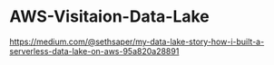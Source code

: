 # AWS-Visitaion-Data-Lake

https://medium.com/@sethsaper/my-data-lake-story-how-i-built-a-serverless-data-lake-on-aws-95a820a28891
